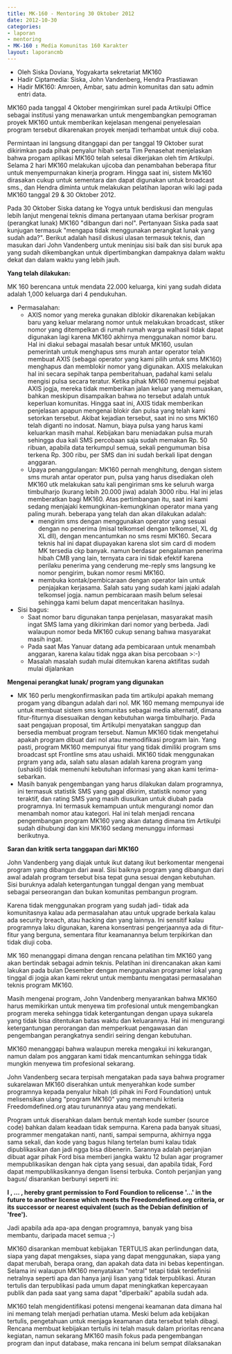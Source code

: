 ```yaml
---
title: MK-160 - Mentoring 30 Oktober 2012
date: 2012-10-30
categories:
- laporan
- mentoring
- MK-160 : Media Komunitas 160 Karakter
layout: laporancmb
---
```


* Oleh Siska Doviana, Yogyakarta sekretariat MK160
* Hadir Ciptamedia: Siska, John Vandenberg, Hendra Prastiawan
* Hadir MK160: Amroen, Ambar, satu admin komunitas dan satu admin entri data. 

MK160 pada tanggal 4 Oktober mengirimkan surel pada Artikulpi Office sebagai institusi yang menawarkan untuk mengembangkan pemograman proyek MK160 untuk memberikan kejelasan mengenai penyelesaian program tersebut dikarenakan proyek menjadi terhambat untuk diuji coba.

Permintaan ini langsung ditanggapi dan per tanggal 19 Oktober surat dikirimkan pada pihak penyalur hibah serta Tim Penasehat menjelaskan bahwa progam aplikasi MK160 telah selesai dikerjakan oleh tim Artikulpi. Selama 2 hari MK160 melakukan ujicoba dan penambahan beberapa fitur untuk menyempurnakan kinerja program. Hingga saat ini, sistem Mk160 dirasakan cukup untuk sementara dan dapat digunakan untuk broadcast sms., dan Hendra diminta untuk melakukan pelatihan laporan wiki lagi pada MK160 tanggal 29 & 30 Oktober 2012.

Pada 30 Oktober Siska datang ke Yogya untuk berdiskusi dan mengulas lebih lanjut mengenai teknis dimana pertanyaan utama berkisar program (perangkat lunak) MK160 "dibangun dari nol". Pertanyaan Siska pada saat kunjugan termasuk "mengapa tidak menggunakan perangkat lunak yang sudah ada?". Berikut adalah hasil diskusi ulasan termasuk teknis, dan masukan dari John Vandenberg untuk meninjau sisi baik dan sisi buruk apa yang sudah dikembangkan untuk dipertimbangkan dampaknya dalam waktu dekat dan dalam waktu yang lebih jauh. 

**Yang telah dilakukan:**

MK 160 berencana untuk mendata 22.000 keluarga, kini yang sudah didata adalah 1,000 keluarga dari 4 pendukuhan.

* Permasalahan:
  * AXIS nomor yang mereka gunakan diblokir dikarenakan kebijakan baru yang keluar melarang nomor untuk melakukan broadcast, stiker nomor yang ditempelkan di rumah rumah warga walhasil tidak dapat digunakan lagi karena MK160 akhirnya menggunakan nomor baru. Hal ini diakui sebagai masalah besar untuk MK160, usulan pemerintah untuk menghapus sms murah antar operator telah membuat AXIS (sebagai operator yang kami pilih untuk sms MK160) menghapus dan memblokir nomor yang digunakan. AXIS melakukan hal ini secara sepihak tanpa pemberitahuan, padahal kami selalu mengisi pulsa secara teratur. Ketika pihak MK160 menemui pejabat AXIS jogja, mereka tidak memberikan jalan keluar yang memuaskan, bahkan meskipun disampaikan bahwa no tersebut adalah untuk keperluan komunitas. Hingga saat ini, AXIS tidak memberikan penjelasan apapun mengenai blokir dan pulsa yang telah kami setorkan tersebut. Akibat kejadian tersebut, saat ini no sms MK160 telah diganti no indosat. Namun, biaya pulsa yang harus kami keluarkan masih mahal. Kebijakan baru meniadakan pulsa murah sehingga dua kali SMS percobaan saja sudah memakan Rp. 50 ribuan, apabila data terkumpul semua, sekali pengumuman bisa terkena Rp. 300 ribu, per SMS dan ini sudah berkali lipat dengan anggaran.
  * Upaya penanggulangan: MK160 pernah menghitung, dengan sistem sms murah antar operator pun, pulsa yang harus disediakan oleh MK160 utk melakukan satu kali pengiriman sms ke seluruh warga timbulharjo (kurang lebih 20.000 jiwa) adalah 3000 ribu. Hal ini jelas memberatkan bagi MK160. Atas pertimbangan itu, saat ini kami sedang menjajaki kemungkinan-kemungkinan operator mana yang paling murah. beberapa yang telah dan akan dilakukan adalah:
    * mengirim sms dengan menggunakan operator yang sesuai dengan no penerima (misal telkomsel dengan telkomsel, XL dg XL dll), dengan mencantumkan no sms resmi MK160. Secara teknis hal ini dapat diupayakan karena slot sim card di modem MK tersedia ckp banyak. namun berdasar pengalaman penerima hibah CMB yang lain, ternyata cara ini tidak efektif karena perilaku penerima yang cenderung me-reply sms langsung ke nomor pengirim, bukan nomor resmi MK160.
    * membuka kontak/pembicaraan dengan operator lain untuk penjajakan kerjasama. Salah satu yang sudah kami jajaki adalah telkomsel jogja. namun pembicaraan masih belum selesai sehingga kami belum dapat menceritakan hasilnya.
* Sisi bagus:
  * Saat nomor baru digunakan tanpa penjelasan, masyarakat masih ingat SMS lama yang dikirimkan dari nomor yang berbeda. Jadi walaupun nomor beda MK160 cukup senang bahwa masyarakat masih ingat.
  * Pada saat Mas Yanuar datang ada pembicaraan untuk menambah anggaran, karena kalau tidak ngga akan bisa percobaan >:-)
  * Masalah masalah sudah mulai ditemukan karena aktifitas sudah mulai dijalankan	
  
**Mengenai perangkat lunak/ program yang digunakan**

* MK 160 perlu mengkonfirmasikan pada tim artikulpi apakah memang progam yang dibangun adalah dari nol. MK 160 memang mempunyai ide untuk membuat sistem sms komunitas sebagai media alternatif, dimana fitur-fiturnya disesuaikan dengan kebutuhan warga timbulharjo. Pada saat pengajuan proposal, tim Artikulpi menyatakan sanggup dan bersedia membuat program tersebut. Namun MK160 tidak mengetahui apakah program dibuat dari nol atau memodifikasi program lain. Yang pasti, program MK160 mempunyai fitur yang tidak dimiliki program sms broadcast spt Frontline sms atau ushaidi. MK160 tidak menggunakan prgram yang ada, salah satu alasan adalah karena program yang (ushaidi) tidak memenuhi kebutuhan informasi yang akan kami terima-sebarkan.
* Masih banyak pengembangan yang harus dilakukan dalam programnya, ini termasuk statistik SMS yang gagal dikirim, statistik nomor yang teraktif, dan rating SMS yang masih diusulkan untuk diubah pada programnya. Ini termasuk kemampuan untuk mengurangi nomor dan menambah nomor atau kategori. Hal ini telah menjadi rencana pengembangan program MK160 yang akan datang dimana tim Artikulpi sudah dihubungi dan kini MK160 sedang menunggu informasi berikutnya.

**Saran dan kritik serta tanggapan dari MK160**

John Vandenberg yang diajak untuk ikut datang ikut berkomentar mengenai program yang dibangun dari awal. Sisi baiknya program yang dibangun dari awal adalah program tersebut bisa tepat guna sesuai dengan kebutuhan. Sisi buruknya adalah ketergantungan tunggal dengan yang membuat sebagai perseorangan dan bukan komunitas pembangun program.

Karena tidak menggunakan program yang sudah jadi- tidak ada komunitasnya kalau ada permasalahan atau untuk upgrade berkala kalau ada security breach, atau hacking dan yang lainnya. Ini sensitif kalau programnya laku digunakan, karena konsentrasi pengerjaannya ada di fitur-fitur yang berguna, sementara fitur keamanannya belum terpikirkan dan tidak diuji coba.

MK 160 menanggapi dimana dengan rencana pelatihan tim MK160 yang akan bertindak sebagai admin teknis. Pelatihan ini direncanakan akan kami lakukan pada bulan Desember dengan menggunakan programer lokal yang tinggal di jogja akan kami rekrut untuk membantu mengatasi permasalahan teknis program MK160.

Masih mengenai program, John Vandenberg menyarankan bahwa MK160 harus memikirkan untuk menyewa tim profesional untuk mengembangkan program mereka sehingga tidak ketergantungan dengan upaya sukarela yang tidak bisa ditentukan batas waktu dan keluarannya. Hal ini mengurangi ketergantungan perorangan dan memperkuat pengawasan dan pengembangan perangkatnya sendiri seiring dengan kebutuhan.

MK160 menanggapi bahwa walaupun mereka mengakui ini kekurangan, namun dalam pos anggaran kami tidak mencantumkan sehingga tidak mungkin menyewa tim profesional sekarang.

John Vandenberg secara terpisah mengatakan pada saya bahwa programer sukarelawan MK160 diserahkan untuk menyerahkan kode sumber programnya kepada penyalur hibah (di pihak ini Ford Foundation) untuk melisensikan ulang "program MK160" yang memenuhi kriteria Freedomdefined.org atau turunannya atau yang mendekati.

Program untuk diserahkan dalam bentuk mentah kode sumber (source code) bahkan dalam keadaan tidak sempurna. Karena pada banyak situasi, programmer mengatakan nanti, nanti, sampai sempurna, akhirnya ngga sama sekali, dan kode yang bagus hilang tertelan bumi kalau tidak dipublikasikan dan jadi ngga bisa dibenerin. Sarannya adalah perjanjian dibuat agar pihak Ford bisa memberi jangka waktu 12 bulan agar programer mempublikasikan dengan hak cipta yang sesuai, dan apabila tidak, Ford dapat mempublikasikannya dengan lisensi terbuka. Contoh perjanjian yang bagus/ disarankan berbunyi seperti ini: 

**<mulai>
I , … , hereby grant permission to Ford Foundion to relicense '…'  in the future to another license which meets the Freedomdefined.org
criteria, or its successor or nearest equivalent (such as the Debian definition of 'free').
</selesai>**

Jadi apabila ada apa-apa dengan programnya, banyak yang bisa membantu, daripada macet semua ;-)

MK160 disarankan membuat kebijakan TERTULIS akan perlindungan data, siapa yang dapat mengakses, siapa yang dapat menggunakan, siapa yang dapat merubah, berapa orang, dan apakah data data ini bebas kepentingan. Selama ini walaupun MK160 menyatakan "netral" tetapi tidak terdefinisi netralnya seperti apa dan hanya janji lisan yang tidak terpublikasi. Aturan tertulis dan terpublikasi pada umum dapat meningkatkan kepercayaan publik dan pada saat yang sama dapat "diperbaiki" apabila sudah ada.

MK160 telah mengidentifikasi potensi mengenai keamanan data dimana hal ini memang telah menjadi perhatian utama. Meski belum ada kebijakan tertulis, pengetahuan untuk menjaga keamanan data tersebut telah dibagi. Rencana membuat kebijakan tertulis ini telah masuk dalam prioritas rencana kegiatan, namun sekarang MK160 masih fokus pada pengembangan program dan input database, maka rencana ini belum sempat dilaksanakan 
